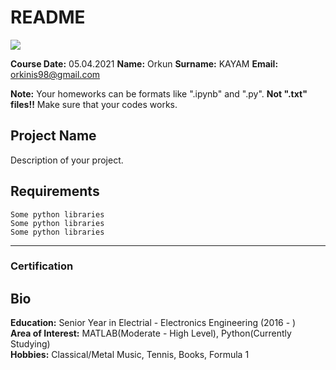 # README
![](img/newlogo.png)

**Course Date:** 05.04.2021 
**Name:** Orkun
**Surname:** KAYAM
**Email:** orkinis98@gmail.com

**Note:** Your homeworks can be formats like ".ipynb" and ".py". **Not ".txt" files!!** Make sure that your codes works.  

## Project Name
Description of your project.

## Requirements
```
Some python libraries
Some python libraries
Some python libraries
```
---

### Certification


## Bio
**Education:** Senior Year in Electrial - Electronics Engineering (2016 - )  
**Area of Interest:** MATLAB(Moderate - High Level), Python(Currently Studying)  
**Hobbies:** Classical/Metal Music, Tennis, Books, Formula 1
